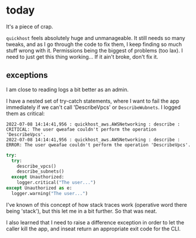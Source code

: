 # today

It's a piece of crap.

`quickhost` feels absolutely huge and unmanageable. It still needs so many
tweaks, and as I go through the code to fix them, I keep finding so much stuff
wrong with it. Permissions being the biggest of problems (too lax). I need to
just get this thing working... If it ain't broke, don't fix it.

## exceptions

I am close to reading logs a bit better as an admin.

I have a nested set of try-catch statements, where I want to fail the app
immediately if we can't call 'DescribeVpcs' or `DescribeWubnets`. I logged them
as critical:

```
2022-07-08 14:14:41,956 : quickhost_aws.AWSNetworking : describe : CRITICAL: The user qweafae couldn't perform the operation 'DescribeVpcs'.
2022-07-08 14:14:41,956 : quickhost_aws.AWSNetworking : describe : ERROR: The user qweafae couldn't perform the operation 'DescribeVpcs'.
```

```python
try:
  try:
    describe_vpcs()
    describe_subnets()
  except Unauthorized:
    logger.critical("The user...")
except Unauthorized as e:
  logger.warning("The user...")
```

I've known of this concept of how stack traces work (operative word there being
'stack'), but this let me in a bit further. So that was neat.

I also learned that I need to raise a difference exception in order to let the
caller kill the app, and inseat return an appropriate exit code for the CLI.
